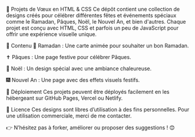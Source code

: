🎨 Projets de Vœux en HTML & CSS
Ce dépôt contient une collection de designs créés pour célébrer différentes fêtes et événements spéciaux comme le Ramadan, Pâques, Noël, le Nouvel An, et bien d'autres. Chaque projet est conçu avec HTML, CSS et parfois un peu de JavaScript pour offrir une expérience visuelle unique.

📌 Contenu
🎉 Ramadan : Une carte animée pour souhaiter un bon Ramadan.

✝️ Pâques : Une page festive pour célébrer Pâques.

🎄 Noël : Un design spécial avec une ambiance chaleureuse.

🎆 Nouvel An : Une page avec des effets visuels festifs.

🚀 Déploiement
Ces projets peuvent être déployés facilement en les hébergeant sur GitHub Pages, Vercel ou Netlify.

📜 Licence
Ces designs sont libres d’utilisation à des fins personnelles. Pour une utilisation commerciale, merci de me contacter.

👉 N’hésitez pas à forker, améliorer ou proposer des suggestions ! 😊